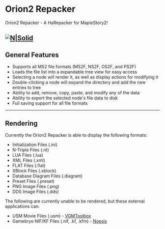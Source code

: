 # Orion2 Repacker
Orion2 Repacker - A HaRepacker for MapleStory2!

[![N|Solid](https://i.imgur.com/cLen0sl.png)](https://github.com/EricSoftTM/Orion2-Repacker)
----------------------------------------------------------------------
## General Features
 * Supports all MS2 file formats (MS2F, NS2F, OS2F, and PS2F)
 * Loads the file list into a expandable tree view for easy access
 * Selecting a node will render it, as well as display actions for modifying it
 * Double-clicking a node will expand the directory and add the new entries to tree
 * Ability to add, remove, copy, paste, and modify any of the data
 * Ability to export the selected node's file data to disk
 * Full saving support for all file formats
----------------------------------------------------------------------
## Rendering
Currently the Orion2 Repacker is able to display the following formats:
 * Initialization Files (.ini)
 * N-Triple Files (.nt)
 * LUA Files (.lua)
 * XML Files (.xml)
 * FLAT Files (.flat)
 * XBlock Files (.xblock)
 * Database Diagram Files (.diagram)
 * Preset Files (.preset)
 * PNG Image Files (.png)
 * DDS Image Files (.dds)
 
The following are currently unable to be rendered, but these external applications can:
 * USM Movie Files (.usm) - [VGMToolbox](https://sourceforge.net/projects/vgmtoolbox/)
 * Gamebryo NIF/KF Files (.nif, .kf, .kfm) - [Noesis](https://richwhitehouse.com/index.php?content=inc_projects.php&showproject=91)
 
